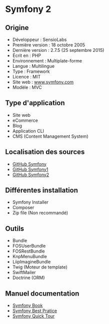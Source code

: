 # Symfony 2

## Origine
 - Développeur : SensioLabs
 - Première version : 18 octobre 2005
 - Dernière version : 2.7.5 (25 septembre 2015)
 - Écrit en : PHP
 - Environnement : Multiplate-forme
 - Langue : Multilingue
 - Type : Framework
 - Licence : MIT
 - Site web : www.symfony.com
 - Modèle : MVC

## Type d'application
 - Site web
 - eCommerce
 - Blog
 - Application CLI
 - CMS (Content Management System)

## Localisation des sources
 - [GitHub Symfony](https://github.com/symfony)
 - [GitHub Symfony1](https://github.com/symfony/symfony1)
 - [GitHub Symfony2](https://github.com/symfony/symfony)


## Différentes installation
 - Symfony Installer
 - Composer
 - Zip file (Non recommandé)

## Outils
 - Bundle
  - FOSUserBundle
  - FOSRestBundle
  - KnpMenuBundle
  - LiipImagineBundle
 - Twig (Moteur de template)
 - SwiftMailer
 - Doctrine (ORM)

## Manuel documentation
 - [Symfony Book](https://symfony.com/doc/current/index.html)
 - [Symfony Best Pratice](https://symfony.com/doc/current/best_practices/index.html)
 - [Symfony Quick Tour](http://symfony.com/doc/current/quick_tour/the_big_picture.html)
